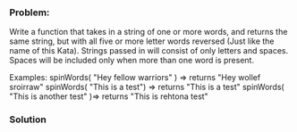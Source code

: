 ### Problem:
<p>Write a function that takes in a string of one or more words, and returns the same string, but with all five or more letter words reversed (Just like the name of this Kata). Strings passed in will consist of only letters and spaces. Spaces will be included only when more than one word is present.</p>
<p>Examples:
spinWords( &quot;Hey fellow warriors&quot; ) =&gt; returns &quot;Hey wollef sroirraw&quot; 
spinWords( &quot;This is a test&quot;) =&gt; returns &quot;This is a test&quot; 
spinWords( &quot;This is another test&quot; )=&gt; returns &quot;This is rehtona test&quot;</p>

### Solution